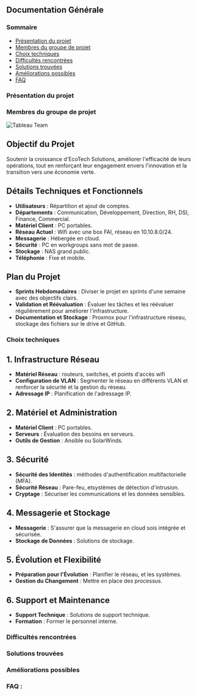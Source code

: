 ## Documentation Générale

### Sommaire
- [Présentation du projet]()
- [Membres du groupe de projet]()
- [Choix techniques]()
- [Difficultés rencontrées]()
- [Solutions trouvées]()
- [Améliorations possibles]()
- [FAQ]()

### Présentation du projet

### Membres du groupe de projet
![Tableau Team](https://github.com/user-attachments/assets/e211ef6c-1778-45a3-a84b-fe1debb810ad)


## Objectif du Projet

Soutenir la croissance d'EcoTech Solutions, améliorer l'efficacité de leurs opérations, tout en renforçant leur engagement envers l'innovation et la transition vers une économie verte.

## Détails Techniques et Fonctionnels

- **Utilisateurs** : Répartition et ajout de comptes.
- **Départements** : Communication, Développement, Direction, RH, DSI, Finance, Commercial.
- **Matériel Client** : PC portables.
- **Réseau Actuel** : Wifi avec une box FAI, réseau en 10.10.8.0/24.
- **Messagerie** : Hébergée en cloud.
- **Sécurité** : PC en workgroups sans mot de passe.
- **Stockage** : NAS grand public.
- **Téléphonie** : Fixe et mobile.

## Plan du Projet

- **Sprints Hebdomadaires** : Diviser le projet en sprints d'une semaine avec des objectifs clairs.
- **Validation et Réévaluation** : Évaluer les tâches et les réévaluer régulièrement pour améliorer l'infrastructure.
- **Documentation et Stockage** : Proxmox pour l'infrastructure réseau, stockage des fichiers sur le drive et GitHub.

### Choix techniques
## 1. Infrastructure Réseau

- **Matériel Réseau** : routeurs, switches, et points d'accès wifi
- **Configuration de VLAN** : Segmenter le réseau en différents VLAN et renforcer la sécurité et la gestion du réseau.
- **Adressage IP** : Planification de l'adressage IP.
  
## 2. Matériel et Administration

- **Matériel Client** : PC portables.
- **Serveurs** : Évaluation des besoins en serveurs.
- **Outils de Gestion** : Ansible ou SolarWinds.

## 3. Sécurité

- **Sécurité des Identités** : méthodes d'authentification multifactorielle (MFA).
- **Sécurité Réseau** : Pare-feu, etsystèmes de détection d'intrusion.
- **Cryptage** : Sécuriser les communications et les données sensibles.

## 4. Messagerie et Stockage

- **Messagerie** : S'assurer que la messagerie en cloud sois intégrée et sécurisée.
- **Stockage de Données** : Solutions de stockage.

## 5. Évolution et Flexibilité

- **Préparation pour l'Évolution** : Planifier le réseau, et les systèmes.
- **Gestion du Changement** : Mettre en place des processus.
  
## 6. Support et Maintenance

- **Support Technique** : Solutions de support technique.
- **Formation** : Former le personnel interne.

### Difficultés rencontrées


### Solutions trouvées


### Améliorations possibles


### FAQ :
